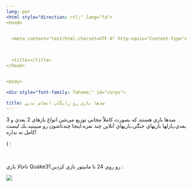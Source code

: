 ```yaml
---
lang: per
<html style="direction: rtl;" lang="fa">
<head>

  
  <meta content="text/html;charset=UTF-8" http-equiv="Content-Type">


  
  <title></title>
</head>


<body>

<div style="font-family: Tahoma;" id="corps">

title: صدها بازي رو رايگان انجام بدين
---
```


صدها بازي هستند كه بصورت كاملاً مجاني توزيع مي&zwnj;شن.انواع بازهاي 2
بعدي و 3 بعدي،پازلها بازيهاي جنگي،بازيهاي آنلاين چند نفره.اينجا چندتاشون
رو ميبينيد.بك ليست كامل ته نداره!

(&nbsp;:

<div id="items">



<br class="clearboth" />



تاحالا بازي Quake3رو روي 24 تا مانيتور بازي كردين؟ :



<a href="Images/quake_24_screens.jpg"><img src="Images/quake_24_screens_thumbnail.jpg"></a>








